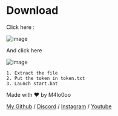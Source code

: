 # Download
Click here : 

![image](https://github.com/user-attachments/assets/83923c00-a02a-4bdd-b354-7994b70eaaf9)

And click here

![image](https://github.com/user-attachments/assets/60e381b4-957d-4e23-b401-deeb65d7ecda)

```
1. Extract the file
2. Put the token in token.txt
3. Launch start.bat
```

Made with :heart: by M4lo0oo

[My Github](https://github.com/M4lo0oo) / 
[Discord](https://discord.gg/PgAt8FBrSJ) / 
[Instagram](https://www.instagram.com/malolc_/) / 
[Youtube](https://www.youtube.com/@Malo5659)
